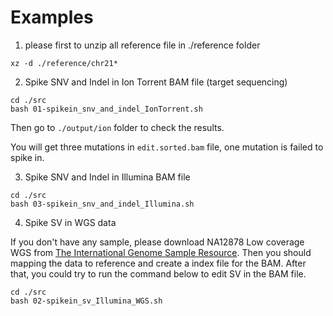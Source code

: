 Examples
=============

1. please first to unzip all reference file in ./reference folder

```
xz -d ./reference/chr21*
```

2. Spike SNV and Indel in Ion Torrent BAM file (target sequencing)

```
cd ./src
bash 01-spikein_snv_and_indel_IonTorrent.sh
```

Then go to `./output/ion` folder to check the results.

You will get three mutations in `edit.sorted.bam` file, one mutation is failed to spike in.

3. Spike SNV and Indel in Illumina BAM file

```
cd ./src
bash 03-spikein_snv_and_indel_Illumina.sh
```

4. Spike SV in WGS data

If you don't have any sample, please download NA12878 Low coverage WGS from [The International Genome Sample Resource](https://www.internationalgenome.org/data-portal/sample/NA12878). Then you should mapping the data to reference and create a index file for the BAM. After that, you could try to run the command below to edit SV in the BAM file.

```
cd ./src
bash 02-spikein_sv_Illumina_WGS.sh
```
